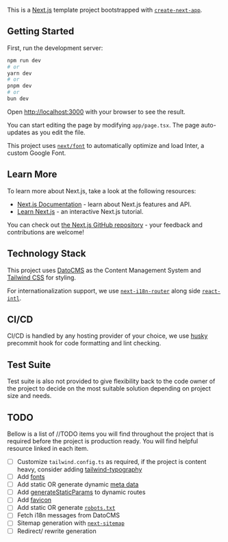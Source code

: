 This is a [Next.js](https://nextjs.org/) template project bootstrapped with [`create-next-app`](https://github.com/vercel/next.js/tree/canary/packages/create-next-app).

## Getting Started

First, run the development server:

```bash
npm run dev
# or
yarn dev
# or
pnpm dev
# or
bun dev
```

Open [http://localhost:3000](http://localhost:3000) with your browser to see the result.

You can start editing the page by modifying `app/page.tsx`. The page auto-updates as you edit the file.

This project uses [`next/font`](https://nextjs.org/docs/basic-features/font-optimization) to automatically optimize and load Inter, a custom Google Font.

## Learn More

To learn more about Next.js, take a look at the following resources:

- [Next.js Documentation](https://nextjs.org/docs) - learn about Next.js features and API.
- [Learn Next.js](https://nextjs.org/learn) - an interactive Next.js tutorial.

You can check out [the Next.js GitHub repository](https://github.com/vercel/next.js/) - your feedback and contributions are welcome!

## Technology Stack

This project uses [DatoCMS](https://www.datocms.com/) as the Content Management System and [Tailwind CSS](https://tailwindcss.com/) for styling.

For internationalization support, we use [`next-i18n-router`](https://github.com/i18nexus/next-i18n-router) along side [`react-intl`](https://www.npmjs.com/package/react-intl).

## CI/CD

CI/CD is handled by any hosting provider of your choice, we use [husky]() precommit hook for code formatting and lint checking.

## Test Suite

Test suite is also not provided to give flexibility back to the code owner of the project to decide on the most suitable solution depending on project size and needs.

## TODO

Bellow is a list of //TODO items you will find throughout the project that is required before the project is production ready. You will find helpful resource linked in each item.

- [ ] Customize `tailwind.config.ts` as required, if the project is content heavy, consider adding [tailwind-typography](https://tailwindcss.com/docs/typography-plugin)
- [ ] Add [fonts](https://nextjs.org/docs/app/building-your-application/optimizing/fonts)
- [ ] Add static OR generate dynamic [meta data](https://nextjs.org/docs/app/building-your-application/optimizing/metadata)
- [ ] Add [generateStaticParams](https://nextjs.org/docs/app/api-reference/functions/generate-static-params) to dynamic routes
- [ ] Add [favicon](https://nextjs.org/docs/app/api-reference/file-conventions/metadata/app-icons)
- [ ] Add static OR generate [`robots.txt`](https://nextjs.org/docs/app/api-reference/file-conventions/metadata/robots)
- [ ] Fetch i18n messages from DatoCMS
- [ ] Sitemap generation with [`next-sitemap`](https://www.npmjs.com/package/next-sitemap)
- [ ] Redirect/ rewrite generation
